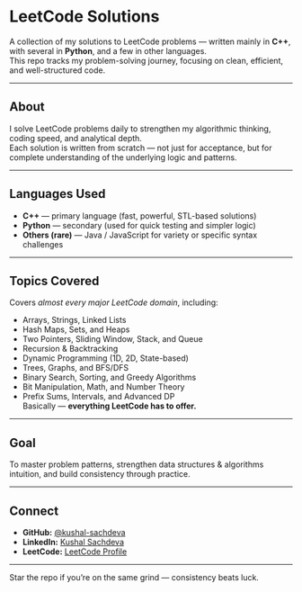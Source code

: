 # LeetCode Solutions

A collection of my solutions to LeetCode problems — written mainly in **C++**, with several in **Python**, and a few in other languages.  
This repo tracks my problem-solving journey, focusing on clean, efficient, and well-structured code.

---

## About
I solve LeetCode problems daily to strengthen my algorithmic thinking, coding speed, and analytical depth.  
Each solution is written from scratch — not just for acceptance, but for complete understanding of the underlying logic and patterns.

---

## Languages Used
- **C++** — primary language (fast, powerful, STL-based solutions)  
- **Python** — secondary (used for quick testing and simpler logic)  
- **Others (rare)** — Java / JavaScript for variety or specific syntax challenges

---

## Topics Covered
Covers *almost every major LeetCode domain*, including:
- Arrays, Strings, Linked Lists  
- Hash Maps, Sets, and Heaps  
- Two Pointers, Sliding Window, Stack, and Queue  
- Recursion & Backtracking  
- Dynamic Programming (1D, 2D, State-based)  
- Trees, Graphs, and BFS/DFS  
- Binary Search, Sorting, and Greedy Algorithms  
- Bit Manipulation, Math, and Number Theory  
- Prefix Sums, Intervals, and Advanced DP  
Basically — **everything LeetCode has to offer.**

---

## Goal
To master problem patterns, strengthen data structures & algorithms intuition, and build consistency through practice.

---

## Connect
- **GitHub:** [@kushal-sachdeva]([https://github.com/kushal-sachdeva](https://github.com/Kushal-Sachdeva78))  
- **LinkedIn:** [Kushal Sachdeva](www.linkedin.com/in/kushal-sachdeva-2a7609356)  
- **LeetCode:** [LeetCode Profile]([your-leetcode-link-here](https://leetcode.com/u/Kushal-Sachdeva/))

---

Star the repo if you’re on the same grind — consistency beats luck.
